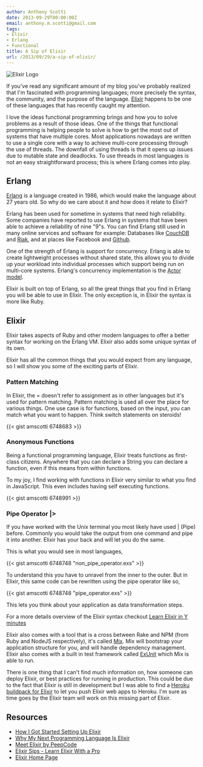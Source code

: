 ```yaml
---
author: Anthony Scotti
date: 2013-09-29T00:00:00Z
email: anthony.m.scotti@gmail.com
tags:
- Elixir
- Erlang
- Functional
title: A Sip of Elixir
url: /2013/09/29/a-sip-of-elixir/
---
```


![Elixir Logo](/images/logo/elixir_logo.png)


If you've read any significant amount of my blog you've probably realized that I'm fascinated with programming languages; more precisely the syntax, the community, and the purpose of the language. [Elixir](http://elixir-lang.org/) happens to be one of these languages that has recently caught my attention.

I love the ideas functional programming brings and how you to solve problems as a result of those ideas. One of the things that functional programming is helping people to solve is how to get the most out of systems that have multiple cores. Most applications nowadays are written to use a single core with a way to achieve multi-core processing through the use of threads. The downfall of using threads is that it opens up issues due to mutable state and deadlocks. To use threads in most languages is not an easy straightforward process; this is where Erlang comes into play.

## Erlang

[Erlang](http://en.wikipedia.org/wiki/Erlang_%28programming_language%29) is a language created in 1986, which would make the language about 27 years old. So why do we care about it and how does it relate to Elixir?

Erlang has been used for sometime in systems that need high reliability. Some companies have reported to use Erlang in systems that have been able to achieve a reliability of nine "9"s. You can find Erlang still used in many online services and software for example: Databases like [CouchDB](http://couchdb.apache.org/) and [Riak](http://basho.com/riak/), and at places like Facebook and [Github](https://github.com/).

One of the strength of Erlang is support for concurrency. Erlang is able to create lightweight processes without shared state, this allows you to divide up your workload into individual processes which support being run on multi-core systems. Erlang's concurrency implementation is the [Actor model](http://en.wikipedia.org/wiki/Actor_model).

Elixir is built on top of Erlang, so all the great things that you find in Erlang you will be able to use in Elixir. The only exception is, in Elixir the syntax is more like Ruby.

## Elixir

Elixir takes aspects of Ruby and other modern languages to offer a better syntax for working on the Erlang VM. Elixir also adds some unique syntax of its own.

Elixir has all the common things that you would expect from any language, so I will show you some of the exciting parts of Elixir.

### Pattern Matching

In Elixir, the = doesn't refer to assignment as in other languages but it's used for pattern matching. Pattern matching is used all over the place for various things. One use case is for functions, based on the input, you can match what you want to happen. Think switch statements on steroids!

{{< gist amscotti 6748683 >}}

### Anonymous Functions

Being a functional programming language, Elixir treats functions as first-class citizens. Anywhere that you can declare a String you can declare a function, even if this means from within functions.

To my joy, I find working with functions in Elixir very similar to what you find in JavaScript. This even includes having self executing functions.

{{< gist amscotti 6748991 >}}

### Pipe Operator \|>

If you have worked with the Unix terminal you most likely have used | (Pipe) before. Commonly you would take the output from one command and pipe it into another. Elixir has your back and will let you do the same.

This is what you would see in most languages,

{{< gist amscotti 6748748 "non_pipe_operator.exs" >}}

To understand this you have to unravel from the inner to the outer. But in Elixir, this same code can be rewritten using the pipe operator like so,

{{< gist amscotti 6748748 "pipe_operator.exs" >}}

This lets you think about your application as data transformation steps.

For a more details overview of the Elixir syntax checkout [Learn Elixir in Y minutes](http://learnxinyminutes.com/docs/elixir/)

Elixir also comes with a tool that is a cross between Rake and NPM (from Ruby and NodeJS respectively), it's called [Mix](http://elixir-lang.org/getting_started/mix/1.html). Mix will bootstrap your application structure for you, and will handle dependency management. Elixir also comes with a built in test framework called [ExUnit](http://elixir-lang.org/getting_started/ex_unit/1.html) which Mix is able to run.

There is one thing that I can't find much information on, how someone can deploy Elixir, or best practices for running in production. This could be due to the fact that Elixir is still in development but I was able to find a [Heroku buildpack for Elixir](https://github.com/goshakkk/heroku-buildpack-elixir) to let you push Elixir web apps to Heroku. I'm sure as time goes by the Elixir team will work on this missing part of Elixir.

## Resources
* [How I Got Started Setting Up Elixir](http://newtriks.com/2013/09/02/how-i-got-started-setting-up-elixir/)
* [Why My Next Programming Language Is Elixir](http://benjamintanweihao.github.io/blog/2013/06/08/why-my-next-programming-language-is-elixir/)
* [Meet Elixir by PeepCode](https://peepcode.com/products/elixir)
* [Elixir Sips - Learn Elixir With a Pro](http://elixirsips.com/)
* [Elixir Home Page](http://elixir-lang.org/)
